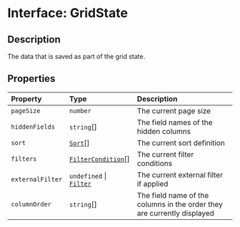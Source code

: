 # Interface: GridState

## Description

The data that is saved as part of the grid state.

## Properties

| Property | Type | Description |
| :------ | :------ | :------ |
| `pageSize` | `number` | The current page size |
| `hiddenFields` | `string`[] | The field names of the hidden columns |
| `sort` | [`Sort`](Sort.md)[] | The current sort definition |
| `filters` | [`FilterCondition`](FilterCondition.md)[] | The current filter conditions |
| `externalFilter` | `undefined` \| [`Filter`](Filter.md) | The current external filter if applied |
| `columnOrder` | `string`[] | The field name of the columns in the order they are currently displayed |
